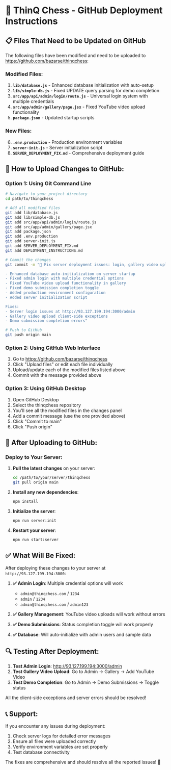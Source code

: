 # 🚀 ThinQ Chess - GitHub Deployment Instructions

## 📋 Files That Need to be Updated on GitHub

The following files have been modified and need to be uploaded to https://github.com/bazarse/thinqchess:

### **Modified Files:**
1. **`lib/database.js`** - Enhanced database initialization with auto-setup
2. **`lib/simple-db.js`** - Fixed UPDATE query parsing for demo completion
3. **`src/app/api/admin/login/route.js`** - Universal login system with multiple credentials
4. **`src/app/admin/gallery/page.jsx`** - Fixed YouTube video upload functionality
5. **`package.json`** - Updated startup scripts

### **New Files:**
6. **`.env.production`** - Production environment variables
7. **`server-init.js`** - Server initialization script
8. **`SERVER_DEPLOYMENT_FIX.md`** - Comprehensive deployment guide

## 🔧 How to Upload Changes to GitHub:

### **Option 1: Using Git Command Line**
```bash
# Navigate to your project directory
cd path/to/thinqchess

# Add all modified files
git add lib/database.js
git add lib/simple-db.js
git add src/app/api/admin/login/route.js
git add src/app/admin/gallery/page.jsx
git add package.json
git add .env.production
git add server-init.js
git add SERVER_DEPLOYMENT_FIX.md
git add DEPLOYMENT_INSTRUCTIONS.md

# Commit the changes
git commit -m "🔧 Fix server deployment issues: login, gallery video upload, and demo completion

- Enhanced database auto-initialization on server startup
- Fixed admin login with multiple credential options
- Fixed YouTube video upload functionality in gallery
- Fixed demo submission completion toggle
- Added production environment configuration
- Added server initialization script

Fixes:
- Server login issues at http://93.127.199.194:3000/admin
- Gallery video upload client-side exceptions
- Demo submission completion errors"

# Push to GitHub
git push origin main
```

### **Option 2: Using GitHub Web Interface**
1. Go to https://github.com/bazarse/thinqchess
2. Click "Upload files" or edit each file individually
3. Upload/update each of the modified files listed above
4. Commit with the message provided above

### **Option 3: Using GitHub Desktop**
1. Open GitHub Desktop
2. Select the thinqchess repository
3. You'll see all the modified files in the changes panel
4. Add a commit message (use the one provided above)
5. Click "Commit to main"
6. Click "Push origin"

## 🎯 After Uploading to GitHub:

### **Deploy to Your Server:**
1. **Pull the latest changes** on your server:
   ```bash
   cd /path/to/your/server/thinqchess
   git pull origin main
   ```

2. **Install any new dependencies**:
   ```bash
   npm install
   ```

3. **Initialize the server**:
   ```bash
   npm run server:init
   ```

4. **Restart your server**:
   ```bash
   npm run start:server
   ```

## ✅ **What Will Be Fixed:**

After deploying these changes to your server at `http://93.127.199.194:3000`:

1. **✅ Admin Login**: Multiple credential options will work
   - `admin@thinqchess.com` / `1234`
   - `admin` / `1234`
   - `admin@thinqchess.com` / `admin123`

2. **✅ Gallery Management**: YouTube video uploads will work without errors

3. **✅ Demo Submissions**: Status completion toggle will work properly

4. **✅ Database**: Will auto-initialize with admin users and sample data

## 🔍 **Testing After Deployment:**

1. **Test Admin Login**: http://93.127.199.194:3000/admin
2. **Test Gallery Video Upload**: Go to Admin → Gallery → Add YouTube Video
3. **Test Demo Completion**: Go to Admin → Demo Submissions → Toggle status

All the client-side exceptions and server errors should be resolved!

## 📞 **Support:**

If you encounter any issues during deployment:
1. Check server logs for detailed error messages
2. Ensure all files were uploaded correctly
3. Verify environment variables are set properly
4. Test database connectivity

The fixes are comprehensive and should resolve all the reported issues! 🎉